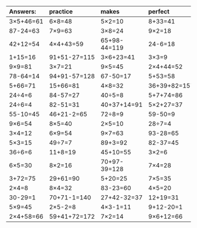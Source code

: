 | Answers: | practice | makes | perfect | ! |
| :--- | :--- | :--- | :--- | :--- |
| 3×5+46=61 | 6×8=48 | 5×2=10 | 8+33=41 | 84-6=78 | 
| 87-24=63 | 7×9=63 | 3×8=24 | 9×2=18 | 5×4+51=71 | 
| 42+12=54 | 4×4+43=59 | 65+98-44=119 | 24-6=18 | 7×6=42 | 
| 1+15=16 | 91+51-27=115 | 3×6+23=41 | 3×3=9 | 45÷9=5 | 
| 9×9=81 | 3×7=21 | 9×5=45 | 2×4+44=52 | 62-34=28 | 
| 78-64=14 | 94+91-57=128 | 67-50=17 | 5+53=58 | 8×8=64 | 
| 5+66=71 | 15+66=81 | 4×8=32 | 36+39+82=157 | 9×4=36 | 
| 24÷4=6 | 84-57=27 | 40÷5=8 | 5+7+74=86 | 3×7+48=69 | 
| 24÷6=4 | 82-51=31 | 40+37+14=91 | 5×2+27=37 | 7×8=56 | 
| 55-10=45 | 46+21-2=65 | 72÷8=9 | 59-50=9 | 16-16=0 | 
| 9×6=54 | 8×5=40 | 2×5=10 | 28÷7=4 | 83+10=93 | 
| 3×4=12 | 6×9=54 | 9×7=63 | 93-28=65 | 6×9+6=60 | 
| 5×3=15 | 49÷7=7 | 89+3=92 | 82-37=45 | 7×4-4=24 | 
| 36÷6=6 | 11+8=19 | 45+10=55 | 3×2=6 | 80-60=20 | 
| 6×5=30 | 8×2=16 | 70+97-39=128 | 7×4=28 | 20+5=25 | 
| 3+72=75 | 29+61=90 | 5+20=25 | 7×5=35 | 8×6=48 | 
| 2×4=8 | 8×4=32 | 83-23=60 | 4×5=20 | 1×1=1 | 
| 30-29=1 | 70+71-1=140 | 27+42-32=37 | 12+19=31 | 85-80=5 | 
| 5×9=45 | 2×5-2=8 | 4×3-1=11 | 9+12-20=1 | 69-8=61 | 
| 2×4+58=66 | 59+41+72=172 | 7×2=14 | 9×6+12=66 | 86-19=67 | 
